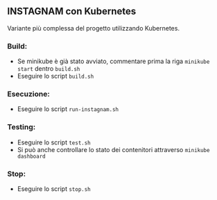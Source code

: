 ## INSTAGNAM con Kubernetes
Variante più complessa del progetto utilizzando Kubernetes.

### Build: 
- Se minikube è già stato avviato, commentare prima la riga `minikube start` dentro `build.sh`
- Eseguire lo script `build.sh` 

### Esecuzione: 
- Eseguire lo script `run-instagnam.sh` 

### Testing: 
- Eseguire lo script `test.sh` 
- Si può anche controllare lo stato dei contenitori attraverso `minikube dashboard`

### Stop:
- Eseguire lo script `stop.sh` 
